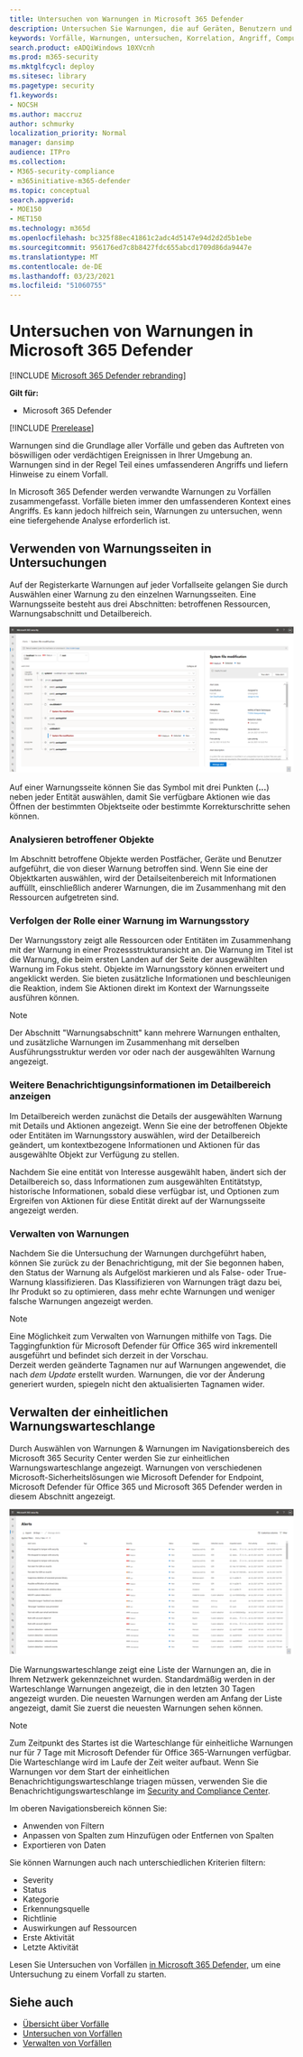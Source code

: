 ```yaml
---
title: Untersuchen von Warnungen in Microsoft 365 Defender
description: Untersuchen Sie Warnungen, die auf Geräten, Benutzern und Postfächern angezeigt werden.
keywords: Vorfälle, Warnungen, untersuchen, Korrelation, Angriff, Computer, Geräte, Benutzer, Identitäten, Identität, Postfach, E-Mail, 365, Microsoft, m365
search.product: eADQiWindows 10XVcnh
ms.prod: m365-security
ms.mktglfcycl: deploy
ms.sitesec: library
ms.pagetype: security
f1.keywords:
- NOCSH
ms.author: maccruz
author: schmurky
localization_priority: Normal
manager: dansimp
audience: ITPro
ms.collection:
- M365-security-compliance
- m365initiative-m365-defender
ms.topic: conceptual
search.appverid:
- MOE150
- MET150
ms.technology: m365d
ms.openlocfilehash: bc325f88ec41861c2adc4d5147e94d2d2d5b1ebe
ms.sourcegitcommit: 956176ed7c8b8427fdc655abcd1709d86da9447e
ms.translationtype: MT
ms.contentlocale: de-DE
ms.lasthandoff: 03/23/2021
ms.locfileid: "51060755"
---
```

# <a name="investigate-alerts-in-microsoft-365-defender"></a>Untersuchen von Warnungen in Microsoft 365 Defender

[!INCLUDE [Microsoft 365 Defender rebranding](../includes/microsoft-defender.md)]

**Gilt für:**
- Microsoft 365 Defender

[!INCLUDE [Prerelease](../includes/prerelease.md)]

Warnungen sind die Grundlage aller Vorfälle und geben das Auftreten von böswilligen oder verdächtigen Ereignissen in Ihrer Umgebung an. Warnungen sind in der Regel Teil eines umfassenderen Angriffs und liefern Hinweise zu einem Vorfall.

In Microsoft 365 Defender werden verwandte Warnungen zu Vorfällen zusammengefasst. Vorfälle bieten immer den umfassenderen Kontext eines Angriffs. Es kann jedoch hilfreich sein, Warnungen zu untersuchen, wenn eine tiefergehende Analyse erforderlich ist. 



## <a name="using-alert-pages-in-investigations"></a>Verwenden von Warnungsseiten in Untersuchungen

Auf der Registerkarte Warnungen auf jeder Vorfallseite gelangen Sie durch Auswählen einer Warnung zu den einzelnen Warnungsseiten. Eine Warnungsseite besteht aus drei Abschnitten: betroffenen Ressourcen, Warnungsabschnitt und Detailbereich.

![Abbildung der Beispielbenachrichtigungsseite](../../media/new-alert-page2.png)

Auf einer Warnungsseite können Sie das Symbol mit drei Punkten (**...**) neben jeder Entität auswählen, damit Sie verfügbare Aktionen wie das Öffnen der bestimmten Objektseite oder bestimmte Korrekturschritte sehen können.

### <a name="analyze-affected-assets"></a>Analysieren betroffener Objekte
Im Abschnitt betroffene Objekte werden Postfächer, Geräte und Benutzer aufgeführt, die von dieser Warnung betroffen sind. Wenn Sie eine der Objektkarten auswählen, wird der Detailseitenbereich mit Informationen auffüllt, einschließlich anderer Warnungen, die im Zusammenhang mit den Ressourcen aufgetreten sind.


### <a name="trace-an-alerts-role-in-the-alert-story"></a>Verfolgen der Rolle einer Warnung im Warnungsstory
Der Warnungsstory zeigt alle Ressourcen oder Entitäten im Zusammenhang mit der Warnung in einer Prozessstrukturansicht an. Die Warnung im Titel ist die Warnung, die beim ersten Landen auf der Seite der ausgewählten Warnung im Fokus steht. Objekte im Warnungsstory können erweitert und angeklickt werden. Sie bieten zusätzliche Informationen und beschleunigen die Reaktion, indem Sie Aktionen direkt im Kontext der Warnungsseite ausführen können. 

> [!NOTE]
> Der Abschnitt "Warnungsabschnitt" kann mehrere Warnungen enthalten, und zusätzliche Warnungen im Zusammenhang mit derselben Ausführungsstruktur werden vor oder nach der ausgewählten Warnung angezeigt.

### <a name="view-more-alert-information-in-the-details-pane"></a>Weitere Benachrichtigungsinformationen im Detailbereich anzeigen

Im Detailbereich werden zunächst die Details der ausgewählten Warnung mit Details und Aktionen angezeigt. Wenn Sie eine der betroffenen Objekte oder Entitäten im Warnungsstory auswählen, wird der Detailbereich geändert, um kontextbezogene Informationen und Aktionen für das ausgewählte Objekt zur Verfügung zu stellen.

Nachdem Sie eine entität von Interesse ausgewählt haben, ändert sich der Detailbereich so, dass Informationen zum ausgewählten Entitätstyp, historische Informationen, sobald diese verfügbar ist, und Optionen zum Ergreifen von Aktionen für diese Entität direkt auf der Warnungsseite angezeigt werden.

### <a name="manage-alerts"></a>Verwalten von Warnungen

Nachdem Sie die Untersuchung der Warnungen durchgeführt haben, können Sie zurück zu der Benachrichtigung, mit der Sie begonnen haben, den Status der Warnung als Aufgelöst markieren und als False- oder True-Warnung klassifizieren. Das Klassifizieren von Warnungen trägt dazu bei, Ihr Produkt so zu optimieren, dass mehr echte Warnungen und weniger falsche Warnungen angezeigt werden.

> [!NOTE]
> Eine Möglichkeit zum Verwalten von Warnungen mithilfe von Tags. Die Taggingfunktion für Microsoft Defender für Office 365 wird inkrementell ausgeführt und befindet sich derzeit in der Vorschau. <br>
> Derzeit werden geänderte Tagnamen nur auf Warnungen angewendet, die nach *dem Update* erstellt wurden. Warnungen, die vor der Änderung generiert wurden, spiegeln nicht den aktualisierten Tagnamen wider. 


## <a name="manage-the-unified-alert-queue"></a>Verwalten der einheitlichen Warnungswarteschlange

Durch Auswählen von Warnungen & Warnungen im Navigationsbereich des Microsoft 365 Security Center werden Sie zur einheitlichen Warnungswarteschlange angezeigt. Warnungen von verschiedenen Microsoft-Sicherheitslösungen wie Microsoft Defender for Endpoint, Microsoft Defender für Office 365 und Microsoft 365 Defender werden in diesem Abschnitt angezeigt. 

![Abbildung der Beispielwarnungsseite](../../media/unified-alert-queue.png)

Die Warnungswarteschlange zeigt eine Liste der Warnungen an, die in Ihrem Netzwerk gekennzeichnet wurden. Standardmäßig werden in der Warteschlange Warnungen angezeigt, die in den letzten 30 Tagen angezeigt wurden. Die neuesten Warnungen werden am Anfang der Liste angezeigt, damit Sie zuerst die neuesten Warnungen sehen können.

> [!NOTE]
> Zum Zeitpunkt des Startes ist die Warteschlange für einheitliche Warnungen nur für 7 Tage mit Microsoft Defender für Office 365-Warnungen verfügbar. Die Warteschlange wird im Laufe der Zeit weiter aufbaut. Wenn Sie Warnungen vor dem Start der einheitlichen Benachrichtigungswarteschlange triagen müssen, verwenden Sie die Benachrichtigungswarteschlange im [Security and Compliance Center](https://protection.office.com/viewalerts).


Im oberen Navigationsbereich können Sie:

- Anwenden von Filtern
- Anpassen von Spalten zum Hinzufügen oder Entfernen von Spalten
- Exportieren von Daten

Sie können Warnungen auch nach unterschiedlichen Kriterien filtern:

- Severity
- Status
- Kategorie
- Erkennungsquelle
- Richtlinie
- Auswirkungen auf Ressourcen
- Erste Aktivität
- Letzte Aktivität


Lesen Sie Untersuchen von Vorfällen [in Microsoft 365 Defender,](investigate-incidents.md) um eine Untersuchung zu einem Vorfall zu starten.
## <a name="see-also"></a>Siehe auch

- [Übersicht über Vorfälle](incidents-overview.md)
- [Untersuchen von Vorfällen](investigate-incidents.md)
- [Verwalten von Vorfällen](manage-incidents.md)
